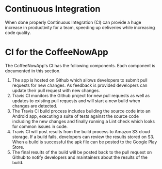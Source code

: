 # Continuous Integration
When done properly Continuous Integration (CI) can provide a huge increase in
productivity for a team, speeding up deliveries while increasing code quality.

# CI for the CoffeeNowApp
The CoffeeNowApp's CI has the following components. Each component is documented
in this section.
1. The app is hosted on Github which allows developers to submit pull requests
for new changes. As feedback is provided developers can update their pull
request with new changes.
2. Travis CI monitors the Github project for new pull requests as well as
updates to existing pull requests and will start a new build when changes are
detected.
3. The Travis CI build process includes building the source code into an
Android app, executing a suite of tests against the source code including the
new changes and finally running a Lint check which looks for common issues in
code.
4. Travis CI will post results from the build process to Amazon S3 cloud
storage. If a build fails, developers can review the results stored on S3. When
a build is successful the apk file can be posted to the Google Play Store.
5. The final results of the build will be posted back to the pull request on
Github to notify developers and maintainers about the results of the build.